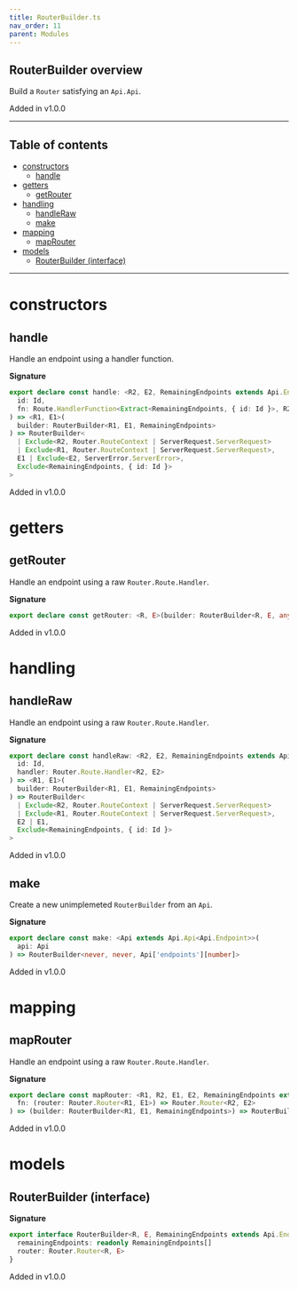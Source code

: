 ```yaml
---
title: RouterBuilder.ts
nav_order: 11
parent: Modules
---
```


## RouterBuilder overview

Build a `Router` satisfying an `Api.Api`.

Added in v1.0.0

---

<h2 class="text-delta">Table of contents</h2>

- [constructors](#constructors)
  - [handle](#handle)
- [getters](#getters)
  - [getRouter](#getrouter)
- [handling](#handling)
  - [handleRaw](#handleraw)
  - [make](#make)
- [mapping](#mapping)
  - [mapRouter](#maprouter)
- [models](#models)
  - [RouterBuilder (interface)](#routerbuilder-interface)

---

# constructors

## handle

Handle an endpoint using a handler function.

**Signature**

```ts
export declare const handle: <R2, E2, RemainingEndpoints extends Api.Endpoint, Id extends RemainingEndpoints['id']>(
  id: Id,
  fn: Route.HandlerFunction<Extract<RemainingEndpoints, { id: Id }>, R2, E2>
) => <R1, E1>(
  builder: RouterBuilder<R1, E1, RemainingEndpoints>
) => RouterBuilder<
  | Exclude<R2, Router.RouteContext | ServerRequest.ServerRequest>
  | Exclude<R1, Router.RouteContext | ServerRequest.ServerRequest>,
  E1 | Exclude<E2, ServerError.ServerError>,
  Exclude<RemainingEndpoints, { id: Id }>
>
```

Added in v1.0.0

# getters

## getRouter

Handle an endpoint using a raw `Router.Route.Handler`.

**Signature**

```ts
export declare const getRouter: <R, E>(builder: RouterBuilder<R, E, any>) => Router.Router<R, E>
```

Added in v1.0.0

# handling

## handleRaw

Handle an endpoint using a raw `Router.Route.Handler`.

**Signature**

```ts
export declare const handleRaw: <R2, E2, RemainingEndpoints extends Api.Endpoint, Id extends RemainingEndpoints['id']>(
  id: Id,
  handler: Router.Route.Handler<R2, E2>
) => <R1, E1>(
  builder: RouterBuilder<R1, E1, RemainingEndpoints>
) => RouterBuilder<
  | Exclude<R2, Router.RouteContext | ServerRequest.ServerRequest>
  | Exclude<R1, Router.RouteContext | ServerRequest.ServerRequest>,
  E2 | E1,
  Exclude<RemainingEndpoints, { id: Id }>
>
```

Added in v1.0.0

## make

Create a new unimplemeted `RouterBuilder` from an `Api`.

**Signature**

```ts
export declare const make: <Api extends Api.Api<Api.Endpoint>>(
  api: Api
) => RouterBuilder<never, never, Api['endpoints'][number]>
```

Added in v1.0.0

# mapping

## mapRouter

Handle an endpoint using a raw `Router.Route.Handler`.

**Signature**

```ts
export declare const mapRouter: <R1, R2, E1, E2, RemainingEndpoints extends Api.Endpoint>(
  fn: (router: Router.Router<R1, E1>) => Router.Router<R2, E2>
) => (builder: RouterBuilder<R1, E1, RemainingEndpoints>) => RouterBuilder<R1 | R2, E1 | E2, RemainingEndpoints>
```

Added in v1.0.0

# models

## RouterBuilder (interface)

**Signature**

```ts
export interface RouterBuilder<R, E, RemainingEndpoints extends Api.Endpoint> extends Pipeable.Pipeable {
  remainingEndpoints: readonly RemainingEndpoints[]
  router: Router.Router<R, E>
}
```

Added in v1.0.0
